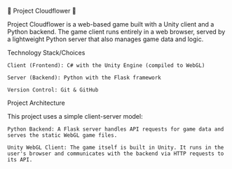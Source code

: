 🌸 Project Cloudflower 🌸

Project Cloudflower is a web-based game built with a Unity client and a Python backend. The game client runs entirely in a web browser, served by a lightweight Python server that also manages game data and logic.

Technology Stack/Choices

    Client (Frontend): C# with the Unity Engine (compiled to WebGL)

    Server (Backend): Python with the Flask framework

    Version Control: Git & GitHub


Project Architecture

This project uses a simple client-server model:

    Python Backend: A Flask server handles API requests for game data and serves the static WebGL game files.

    Unity WebGL Client: The game itself is built in Unity. It runs in the user's browser and communicates with the backend via HTTP requests to its API.

